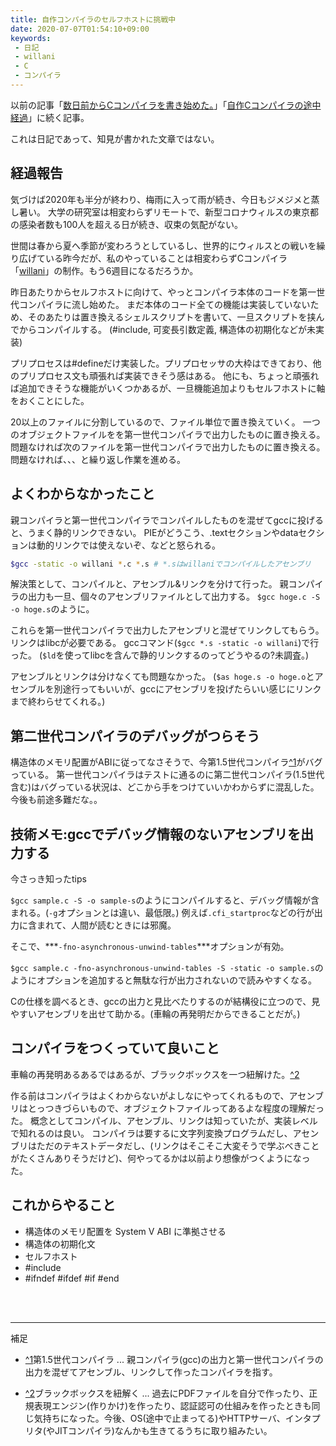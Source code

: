 ```yaml
---
title: 自作コンパイラのセルフホストに挑戦中
date: 2020-07-07T01:54:10+09:00
keywords:
 - 日記
 - willani
 - C
 - コンパイラ
---
```


以前の記事「[数日前からCコンパイラを書き始めた。](/posts/willani-start/)」「[自作Cコンパイラの途中経過](/posts/willani-compliperbook-finished/)」に続く記事。

これは日記であって、知見が書かれた文章ではない。

## 経過報告

気づけば2020年も半分が終わり、梅雨に入って雨が続き、今日もジメジメと蒸し暑い。
大学の研究室は相変わらずリモートで、新型コロナウィルスの東京都の感染者数も100人を超える日が続き、収束の気配がない。

世間は春から夏へ季節が変わろうとしているし、世界的にウィルスとの戦いを繰り広げている昨今だが、私のやっていることは相変わらずCコンパイラ「[willani](https://github.com/basd4g/willani)」の制作。もう6週目になるだろうか。

昨日あたりからセルフホストに向けて、やっとコンパイラ本体のコードを第一世代コンパイラに流し始めた。
まだ本体のコード全ての機能は実装していないため、そのあたりは置き換えるシェルスクリプトを書いて、一旦スクリプトを挟んでからコンパイルする。
(#include, 可変長引数定義, 構造体の初期化などが未実装)

プリプロセスは#defineだけ実装した。プリプロセッサの大枠はできており、他のプリプロセス文も頑張れば実装できそう感はある。
他にも、ちょっと頑張れば追加できそうな機能がいくつかあるが、一旦機能追加よりもセルフホストに軸をおくことにした。

20以上のファイルに分割しているので、ファイル単位で置き換えていく。
一つのオブジェクトファイルをを第一世代コンパイラで出力したものに置き換える。
問題なければ次のファイルを第一世代コンパイラで出力したものに置き換える。
問題なければ、、、と繰り返し作業を進める。

## よくわからなかったこと

親コンパイラと第一世代コンパイラでコンパイルしたものを混ぜてgccに投げると、うまく静的リンクできない。
PIEがどうこう、.textセクションやdataセクションは動的リンクでは使えないぞ、などと怒られる。
```sh
$gcc -static -o willani *.c *.s # *.sはwillaniでコンパイルしたアセンブリ
```   

解決策として、コンパイルと、アセンブル&リンクを分けて行った。
親コンパイラの出力も一旦、個々のアセンブリファイルとして出力する。 `$gcc hoge.c -S -o hoge.s`のように。

これらを第一世代コンパイラで出力したアセンブリと混ぜてリンクしてもらう。
リンクはlibcが必要である。
gccコマンド(`$gcc *.s -static -o willani`)で行った。
(`$ld`を使ってlibcを含んで静的リンクするのってどうやるの?未調査。)

アセンブルとリンクは分けなくても問題なかった。
(`$as hoge.s -o hoge.o`とアセンブルを別途行ってもいいが、gccにアセンブリを投げたらいい感じにリンクまで終わらせてくれる。)

## 第二世代コンパイラのデバッグがつらそう

構造体のメモリ配置がABIに従ってなさそうで、今第1.5世代コンパイラ<a id="ref1" href="#refed1">^1</a>がバグっている。
第一世代コンパイラはテストに通るのに第二世代コンパイラ(1.5世代含む)はバグっている状況は、どこから手をつけていいかわからずに混乱した。
今後も前途多難だな。。

## 技術メモ:gccでデバッグ情報のないアセンブリを出力する

今さっき知ったtips

`$gcc sample.c -S -o sample-s`のようにコンパイルすると、デバッグ情報が含まれる。(`-g`オプションとは違い、最低限。)
例えば`.cfi_startproc`などの行が出力に含まれて、人間が読むときには邪魔。

そこで、***`-fno-asynchronous-unwind-tables`***オプションが有効。

`$gcc sample.c -fno-asynchronous-unwind-tables -S -static -o sample.s`のようにオプションを追加すると無駄な行が出力されないので読みやすくなる。

Cの仕様を調べるとき、gccの出力と見比べたりするのが結構役に立つので、見やすいアセンブリを出せて助かる。(車輪の再発明だからできることだが。)

## コンパイラをつくっていて良いこと

車輪の再発明あるあるではあるが、ブラックボックスを一つ紐解けた。<a id="ref2" href="#refed2">^2</a>

作る前はコンパイラはよくわからないがよしなにやってくれるもので、アセンブリはとっつきづらいもので、オブジェクトファイルってあるよな程度の理解だった。
概念としてコンパイル、アセンブル、リンクは知っていたが、実装レベルで知れるのは良い。
コンパイラは要するに文字列変換プログラムだし、アセンブリはただのテキストデータだし、(リンクはそこそこ大変そうで学ぶべきことがたくさんありそうだけど)、何やってるかは以前より想像がつくようになった。

## これからやること

- 構造体のメモリ配置を System V ABI に準拠させる
- 構造体の初期化文
- セルフホスト
- #include
- #ifndef #ifdef #if #end

<br/>
<br/>

---

補足

- <a id="refed1" href="#ref1">^1</a>第1.5世代コンパイラ
... 親コンパイラ(gcc)の出力と第一世代コンパイラの出力を混ぜてアセンブル、リンクして作ったコンパイラを指す。

- <a id="refed2" href="#ref2">^2</a>ブラックボックスを紐解く
... 過去にPDFファイルを自分で作ったり、正規表現エンジン(作りかけ)を作ったり、認証認可の仕組みを作ったときも同じ気持ちになった。今後、OS(途中で止まってる)やHTTPサーバ、インタプリタ(やJITコンパイラ)なんかも生きてるうちに取り組みたい。

